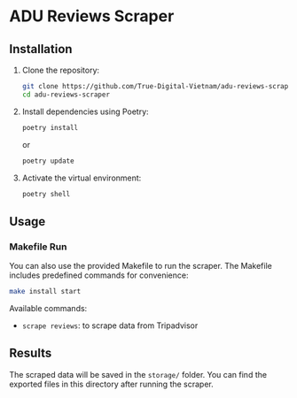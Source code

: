 # ADU Reviews Scraper

## Installation

1. Clone the repository:

   ```bash
   git clone https://github.com/True-Digital-Vietnam/adu-reviews-scraper.git
   cd adu-reviews-scraper
   ```

2. Install dependencies using Poetry:

   ```bash
   poetry install
   ```

   or

   ```bash
   poetry update
   ```

3. Activate the virtual environment:

   ```bash
   poetry shell
   ```

## Usage

### Makefile Run

You can also use the provided Makefile to run the scraper. The Makefile includes predefined commands for convenience:

```bash
make install start
```

Available commands:

-  `scrape reviews`: to scrape data from Tripadvisor

## Results

The scraped data will be saved in the `storage/` folder. You can find the exported files in this directory after running the scraper.
